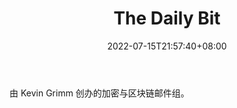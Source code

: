 ﻿---
weight: 
title: "The Daily Bit"
description: "由 Kevin Grimm 创办的加密与区块链邮件组"
date: 2022-07-15T21:57:40+08:00
lastmod: 2022-07-15T16:45:40+08:00
draft: false
authors: ["浮尘"]
featuredImage: "the-daily-bit.jpg"
link: "https://www.thedailybit.news/"
tags: ["元宇宙资讯","The Daily Bit"]
categories: ["navigation"]
navigation: ["元宇宙资讯"]
lightgallery: true
toc: true
pinned: false
recommend: false
recommend1: false
---
由 Kevin Grimm 创办的加密与区块链邮件组。
